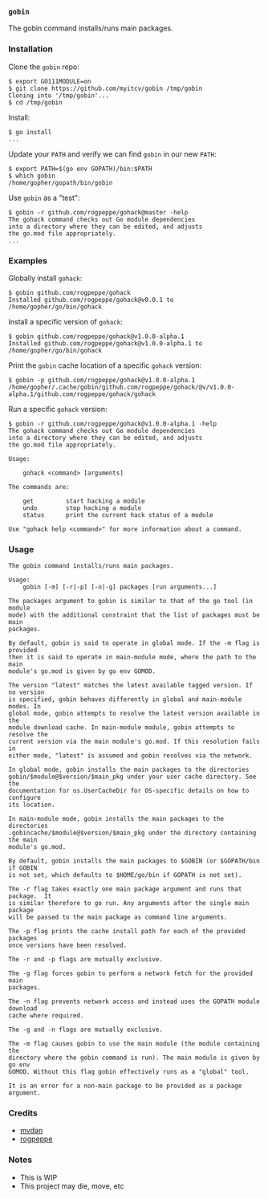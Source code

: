 <!-- __JSON: go list -json .
### `{{ filepathBase .Out.ImportPath}}`

{{.Out.Doc}}
-->
### `gobin`

The gobin command installs/runs main packages.
<!-- END -->

### Installation

<!-- __JSON: go run github.com/myitcv/gobin -m -r myitcv.io/cmd/egrunner .installation.sh # LONG ONLINE

Clone the `gobin` repo:

```
{{PrintBlock "clone" -}}
```

Install:

```
{{PrintBlock "install" | lineEllipsis 1 -}}
```

Update your `PATH` and verify we can find `gobin` in our new `PATH`:

```
{{PrintBlock "fix path" -}}
```

Use `gobin` as a "test":

```
{{PrintBlock "use" | lineEllipsis 4 -}}
```

-->

Clone the `gobin` repo:

```
$ export GO111MODULE=on
$ git clone https://github.com/myitcv/gobin /tmp/gobin
Cloning into '/tmp/gobin'...
$ cd /tmp/gobin
```

Install:

```
$ go install
...
```

Update your `PATH` and verify we can find `gobin` in our new `PATH`:

```
$ export PATH=$(go env GOPATH)/bin:$PATH
$ which gobin
/home/gopher/gopath/bin/gobin
```

Use `gobin` as a "test":

```
$ gobin -r github.com/rogpeppe/gohack@master -help
The gohack command checks out Go module dependencies
into a directory where they can be edited, and adjusts
the go.mod file appropriately.
...
```

<!-- END -->

### Examples

<!-- __JSON: go run github.com/myitcv/gobin -m -r myitcv.io/cmd/egrunner .examples.sh # LONG ONLINE

Globally install `gohack`:

```
{{PrintBlock "gohack" -}}
```

Install a specific version of `gohack`:

```
{{PrintBlock "gohack v1.0.0-alpha.1" -}}
```

Print the `gobin` cache location of a specific `gohack` version:

```
{{PrintBlock "gohack print" -}}
```

Run a specific `gohack` version:

```
{{PrintBlock "gohack run" -}}
```


-->

Globally install `gohack`:

```
$ gobin github.com/rogpeppe/gohack
Installed github.com/rogpeppe/gohack@v0.0.1 to /home/gopher/go/bin/gohack
```

Install a specific version of `gohack`:

```
$ gobin github.com/rogpeppe/gohack@v1.0.0-alpha.1
Installed github.com/rogpeppe/gohack@v1.0.0-alpha.1 to /home/gopher/go/bin/gohack
```

Print the `gobin` cache location of a specific `gohack` version:

```
$ gobin -p github.com/rogpeppe/gohack@v1.0.0-alpha.1
/home/gopher/.cache/gobin/github.com/rogpeppe/gohack/@v/v1.0.0-alpha.1/github.com/rogpeppe/gohack/gohack
```

Run a specific `gohack` version:

```
$ gobin -r github.com/rogpeppe/gohack@v1.0.0-alpha.1 -help
The gohack command checks out Go module dependencies
into a directory where they can be edited, and adjusts
the go.mod file appropriately.

Usage:

	gohack <command> [arguments]

The commands are:

	get         start hacking a module
	undo        stop hacking a module
	status      print the current hack status of a module

Use "gohack help <command>" for more information about a command.
```


<!-- END -->

### Usage

<!-- __TEMPLATE: sh -c "go run ${DOLLAR}(go list -f '{{.ImportPath}}') -h 2>&1 | head -n -1 || true"

```
{{.Out -}}
```
-->

```
The gobin command installs/runs main packages.

Usage:
	gobin [-m] [-r|-p] [-n|-g] packages [run arguments...]

The packages argument to gobin is similar to that of the go tool (in module
mode) with the additional constraint that the list of packages must be main
packages.

By default, gobin is said to operate in global mode. If the -m flag is provided
then it is said to operate in main-module mode, where the path to the main
module's go.mod is given by go env GOMOD.

The version "latest" matches the latest available tagged version. If no version
is specified, gobin behaves differently in global and main-module modes. In
global mode, gobin attempts to resolve the latest version available in the
module download cache. In main-module module, gobin attempts to resolve the
current version via the main module's go.mod. If this resolution fails in
either mode, "latest" is assumed and gobin resolves via the network.

In global mode, gobin installs the main packages to the directories
gobin/$module@$version/$main_pkg under your user cache directory. See the
documentation for os.UserCacheDir for OS-specific details on how to configure
its location.

In main-module mode, gobin installs the main packages to the directories
.gobincache/$module@$version/$main_pkg under the directory containing the main
module's go.mod.

By default, gobin installs the main packages to $GOBIN (or $GOPATH/bin if GOBIN
is not set, which defaults to $HOME/go/bin if GOPATH is not set).

The -r flag takes exactly one main package argument and runs that package.  It
is similar therefore to go run. Any arguments after the single main package
will be passed to the main package as command line arguments.

The -p flag prints the cache install path for each of the provided packages
once versions have been resolved.

The -r and -p flags are mutually exclusive.

The -g flag forces gobin to perform a network fetch for the provided main
packages.

The -n flag prevents network access and instead uses the GOPATH module download
cache where required.

The -g and -n flags are mutually exclusive.

The -m flag causes gobin to use the main module (the module containing the
directory where the gobin command is run). The main module is given by go env
GOMOD. Without this flag gobin effectively runs as a "global" tool.

It is an error for a non-main package to be provided as a package argument.

```
<!-- END -->


### Credits

* [mvdan](https://github.com/mvdan)
* [rogpeppe](https://github.com/rogpeppe)

### Notes

* This is WIP
* This project may die, move, etc

